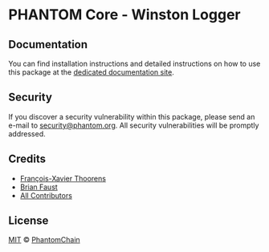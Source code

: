 # PHANTOM Core - Winston Logger

## Documentation

You can find installation instructions and detailed instructions on how to use this package at the [dedicated documentation site](https://docs.phantom.org/guidebook/core/plugins/core-logger-winston.html).

## Security

If you discover a security vulnerability within this package, please send an e-mail to security@phantom.org. All security vulnerabilities will be promptly addressed.

## Credits

- [François-Xavier Thoorens](https://github.com/fix)
- [Brian Faust](https://github.com/faustbrian)
- [All Contributors](../../../../contributors)

## License

[MIT](LICENSE) © [PhantomChain](https://phantom.org)
